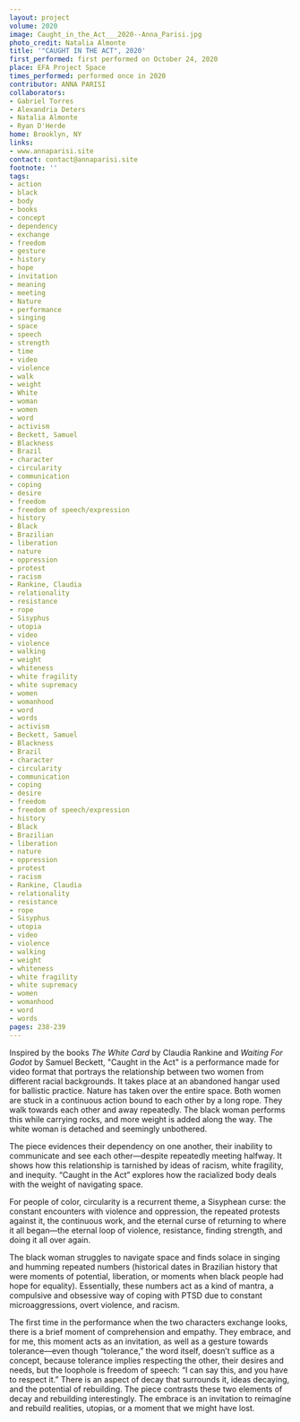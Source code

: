 ```yaml
---
layout: project
volume: 2020
image: Caught_in_the_Act___2020--Anna_Parisi.jpg
photo_credit: Natalia Almonte
title: '"CAUGHT IN THE ACT", 2020'
first_performed: first performed on October 24, 2020
place: EFA Project Space
times_performed: performed once in 2020
contributor: ANNA PARISI
collaborators:
- Gabriel Torres
- Alexandria Deters
- Natalia Almonte
- Ryan D'Herde
home: Brooklyn, NY
links:
- www.annaparisi.site
contact: contact@annaparisi.site
footnote: ''
tags:
- action
- black
- body
- books
- concept
- dependency
- exchange
- freedom
- gesture
- history
- hope
- invitation
- meaning
- meeting
- Nature
- performance
- singing
- space
- speech
- strength
- time
- video
- violence
- walk
- weight
- White
- woman
- women
- word
- activism
- Beckett, Samuel
- Blackness
- Brazil
- character
- circularity
- communication
- coping
- desire
- freedom
- freedom of speech/expression
- history
- Black
- Brazilian
- liberation
- nature
- oppression
- protest
- racism
- Rankine, Claudia
- relationality
- resistance
- rope
- Sisyphus
- utopia
- video
- violence
- walking
- weight
- whiteness
- white fragility
- white supremacy
- women
- womanhood
- word
- words
- activism
- Beckett, Samuel
- Blackness
- Brazil
- character
- circularity
- communication
- coping
- desire
- freedom
- freedom of speech/expression
- history
- Black
- Brazilian
- liberation
- nature
- oppression
- protest
- racism
- Rankine, Claudia
- relationality
- resistance
- rope
- Sisyphus
- utopia
- video
- violence
- walking
- weight
- whiteness
- white fragility
- white supremacy
- women
- womanhood
- word
- words
pages: 238-239
---
```


Inspired by the books *The White Card* by Claudia Rankine and *Waiting For Godot* by Samuel Beckett, "Caught in the Act" is a performance made for video format that portrays the relationship between two women from different racial backgrounds. It takes place at an abandoned hangar used for ballistic practice. Nature has taken over the entire space. Both women are stuck in a continuous action bound to each other by a long rope. They walk towards each other and away repeatedly. The black woman performs this while carrying rocks, and more weight is added along the way. The white woman is detached and seemingly unbothered. 

The piece evidences their dependency on one another, their inability to communicate and see each other—despite repeatedly meeting halfway. It shows how this relationship is tarnished by ideas of racism, white fragility, and inequity. “Caught in the Act” explores how the racialized body deals with the weight of navigating space.

For people of color, circularity is a recurrent theme, a Sisyphean curse: the constant encounters with violence and oppression, the repeated protests against it, the continuous work, and the eternal curse of returning to where it all began—the eternal loop of violence, resistance, finding strength, and doing it all over again. 

The black woman struggles to navigate space and finds solace in singing and humming repeated numbers (historical dates in Brazilian history that were moments of potential, liberation, or moments when black people had hope for equality). Essentially, these numbers act as a kind of mantra, a compulsive and obsessive way of coping with PTSD due to constant microaggressions, overt violence, and racism. 

The first time in the performance when the two characters exchange looks, there is a brief moment of comprehension and empathy. They embrace, and for me, this moment acts as an invitation, as well as a gesture towards tolerance—even though “tolerance,” the word itself, doesn’t suffice as a concept, because tolerance implies respecting the other, their desires and needs, but the loophole is freedom of speech: “I can say this, and you have to respect it.” There is an aspect of decay that surrounds it, ideas decaying, and the potential of rebuilding. The piece contrasts these two elements of decay and rebuilding interestingly. The embrace is an invitation to reimagine and rebuild realities, utopias, or a moment that we might have lost.